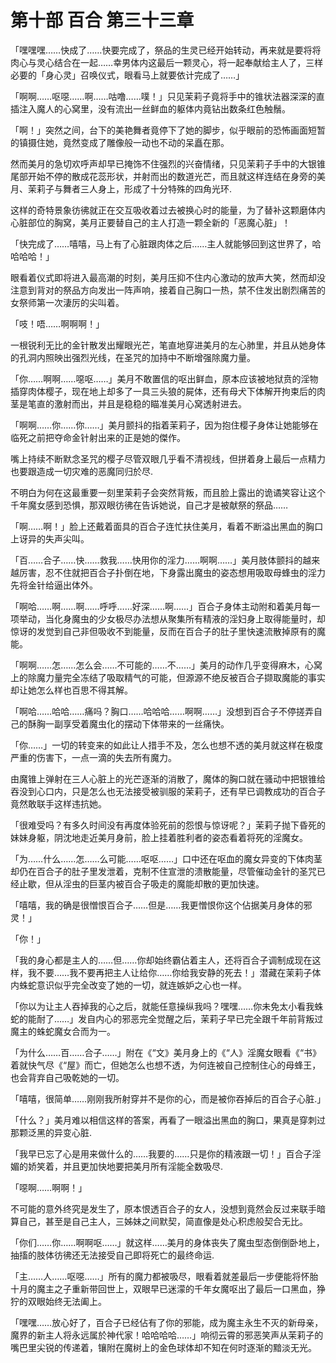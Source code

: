 # 第十部 百合 第三十三章

「嘿嘿嘿……快成了……快要完成了，祭品的生灵已经开始转动，再来就是要将将肉心与灵心结合在一起……幸男体内这最后一颗灵心，将一起奉献给主人了，三样必要的「身心灵」召唤仪式，眼看马上就要依计完成了……」

「啊啊……呕噁……啊……咕噜……噗！」只见茉莉子竟将手中的锥状法器深深的直插注入魔人的心窝里，没有流出一丝鲜血的躯体内竟钻出数条红色触鬚。

「啊！」突然之间，台下的美艳舞者竟停下了她的脚步，似乎眼前的恐怖画面短暂的镇摄住她，竟然变成了雕像般一动也不动的呆矗在那。

然而美月的急切欢呼声却早已掩饰不住强烈的兴奋情绪，只见茉莉子手中的大银锥尾部开始不停的散成花蕊形状，并射而出的数道光芒，而且就这样连结在身旁的美月、茉莉子与舞者三人身上，形成了十分特殊的四角光环.

这样的奇特景象彷彿就正在交互吸收着过去被换心时的能量，为了替补这颗磨体内心脏部位的胸窝，美月正要替自己的主人打造一颗全新的「恶魔心脏」！

「快完成了……嘻嘻，马上有了心脏跟肉体之后……主人就能够回到这世界了，哈哈哈哈！」

眼看着仪式即将进入最高潮的时刻，美月压抑不住内心激动的放声大笑，然而却没注意到背对的祭品方向发出一阵声响，接着自己胸口一热，禁不住发出剧烈痛苦的女祭师第一次淒厉的尖叫着。

「吱！唔……啊啊啊！」

一根锐利无比的金针散发出耀眼光芒，笔直地穿进美月的左心肺里，并且从她身体的孔洞内照映出强烈光线，在圣咒的加持中不断增强除魔力量。

「你……啊啊……噁呕……」美月不敢置信的呕出鲜血，原本应该被地狱贲的淫物插穿肉体樱子，现在地上却多了一具三头狼的屍体，还有母犬下体解开拘束后的肉茎是笔直的激射而出，并且是稳稳的瞄准美月心窝透射进去。

「啊啊……你……你……」美月颤抖的指着茉莉子，因为抱住樱子身体让她能够在临死之前把夺命金针射出来的正是她的傑作。

嘴上持续不断默念圣咒的樱子尽管双眼几乎看不清视线，但拼着身上最后一点精力也要跟造成一切灾难的恶魔同归於尽.

不明白为何在这最重要一刻里茉莉子会突然背叛，而且脸上露出的诡谲笑容让这个千年魔女感到恐惧，那双眼彷彿在告诉她说，自己才是被献祭的祭品……

「啊……啊！」脸上还戴着面具的百合子连忙扶住美月，看着不断溢出黑血的胸口上讶异的失声尖叫。

「百……合子……快……救我……快用你的淫力……啊啊……」美月肢体颤抖的越来越厉害，忍不住就把百合子扑倒在地，下身露出魔虫的姿态想用吸取母蜂虫的淫力先将金针给逼出体外。

「啊哈……啊……啊……呼呼……好深……啊……」百合子身体主动附和着美月每一项举动，当化身魔虫的少女极尽办法想从聚集所有精液的淫妇身上取得能量时，却惊讶的发觉到自己非但吸收不到能量，反而在百合子的肚子里快速流散掉原有的魔能。

「啊啊……怎……怎么会……不可能的……不……」美月的动作几乎变得麻木，心窝上的除魔力量完全冻结了吸取精气的可能，但源源不绝反被百合子撷取魔能的事实却让她怎么样也百思不得其解。

「啊哈……哈哈……痛吗？胸口……哈哈哈……啊啊……」没想到百合子不停搓弄自己的酥胸一副享受着魔虫化的摆动下体带来的一丝痛快。

「你……」一切的转变来的如此让人措手不及，怎么也想不透的美月就这样在极度严重的伤害下，一点一滴的失去所有魔力。

由魔锥上弹射在三人心脏上的光芒逐渐的消散了，魔体的胸口就在骚动中把银锥给吞没到心口内，只是怎么也无法接受被驯服的茉莉子，还有早已调教成功的百合子竟然敢联手这样违抗她。

「很难受吗？有多久时间没有再度体验死前的怨恨与惊讶呢？」茉莉子抛下昏死的妹妹身躯，阴沈地走近美月身前，脸上挂着胜利者的姿态看着将死的淫魔女。

「为……什么……怎……么可能……呕呕……」口中还在呕血的魔女异变的下体肉茎却仍在百合子的肚子里发泄着，克制不住宣泄的溃散能量，尽管催动金针的圣咒已经止歇，但从淫虫的巨茎内被百合子吸走的魔能却散的更加快速。

「嘻嘻，我的确是很憎恨百合子……但是……我更憎恨你这个佔据美月身体的邪灵！」

「你！」

「我的身心都是主人的……但……你却始终霸佔着主人，还将百合子调制成现在这样，我不要……我不要再把主人让给你……你给我安静的死去！」潜藏在茉莉子体内蛛蛇意识似乎完全改变了她的一切，就连嫉妒之心也一样。

「你以为让主人吞掉我的心之后，就能任意操纵我吗？嘿嘿……你未免太小看我蛛蛇的能耐了……」发自内心的邪恶完全觉醒之后，茉莉子早已完全跟千年前背叛过魔主的蛛蛇魔女合而为一。

「为什么……百……合子……」附在《“文》美月身上的《“人》淫魔女眼看《“书》着就快气尽《“屋》而亡，但她怎么也想不透，为何连被自己控制住心的母蜂王，也会背弃自己吸乾她的一切。

「嘻嘻，很简单……刚刚我所射穿并不是你的心，而是被你吞掉后的百合子心脏.」

「什么？」美月难以相信这样的答案，再看了一眼溢出黑血的胸口，果真是穿刺过那颗泛黑的异变心脏.

「我早已忘了心是用来做什么的……我要的……只是你的精液跟一切！」百合子淫媚的娇笑着，并且更加快地要把美月所有淫能全数吸尽.

「噁啊……啊啊！」

不可能的意外终究是发生了，原本恨透百合子的女人，没想到竟然会反过来联手暗算自己，甚至是自己主人，三姊妹之间默契，简直像是处心积虑般契合无比。

「你们……你……啊啊呕……」就这样……美月的身体丧失了魔虫型态倒倒卧地上，抽搐的肢体彷彿还无法接受自己即将死亡的最终命运.

「主……人……呕噁……」所有的魔力都被吸尽，眼看着就差最后一步便能将怀胎十月的魔主之子重新带回世上，双眼早已迷濛的千年女魔呕出了最后一口黑血，狰狞的双眼始终无法阖上。

「嘿嘿……放心好了，百合子已经佔有了你的邪能，成为魔主永生不灭的新母亲，魔界的新主人将永远属於神代家！哈哈哈哈……」响彻云霄的邪恶笑声从茉莉子的嘴巴里尖锐的传递着，镶附在魔树上的金色球体却不知在何时逐渐的黯淡无光。

